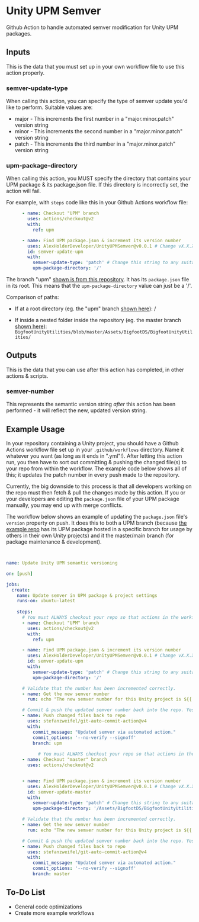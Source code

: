 # Unity UPM Semver
 Github Action to handle automated semver modification for Unity UPM packages.

## Inputs

This is the data that you must set up in your own workflow file to use this action properly.

### semver-update-type

When calling this action, you can specify the type of semver update you'd like to perform. Suitable values are:

* major - This increments the first number in a "major.minor.patch" version string
* minor - This increments the second number in a "major.minor.patch" version string
* patch - This increments the third number in a "major.minor.patch" version string

### upm-package-directory

When calling this action, you MUST specify the directory that contains your UPM package & its package.json file. If this directory is incorrectly set, the action will fail.

For example, with `steps` code like this in your Github Actions workflow file:

```yaml
      - name: Checkout "UPM" branch
        uses: actions/checkout@v2
        with:
          ref: upm

      - name: Find UPM package.json & increment its version number
        uses: AlexHolderDeveloper/UnityUPMSemver@v0.0.1 # Change vX.X.X to whatever tag is newer in the AlexHolderDeveloper/UnityUPMSemver repository.
        id: semver-update-upm
        with:
          semver-update-type: 'patch' # Change this string to any suitable string mentioned in the Inputs section of this action's readme to suit your needs.
          upm-package-directory: '/'

```

The branch "upm" [shown is from this repository](https://github.com/AlexHolderDeveloper/BigfootUnityUtilities/tree/upm). It has its `package.json` file in its root. This means that the `upm-package-directory` value can just be a '/'.

Comparison of paths:

* If at a root directory (eg. the "upm" branch [shown here](https://github.com/AlexHolderDeveloper/BigfootUnityUtilities/tree/upm)): /

* If inside a nested folder inside the repository (eg. the master branch [shown here](https://github.com/AlexHolderDeveloper/BigfootUnityUtilities)): `BigfootUnityUtilities/blob/master/Assets/BigfootDS/BigfootUnityUtilities/`



## Outputs 

This is the data that you can use after this action has completed, in other actions & scripts.

### semver-number 

This represents the semantic version string _after_ this action has been performed - it will reflect the new, updated version string.



## Example Usage

In your repository containing a Unity project, you should have a Github Actions workflow file set up in your `.github/workflows` directory. Name it whatever you want (as long as it ends in ".yml"!). After letting this action run, you then have to sort out committing & pushing the changed file(s) to your repo from within the workflow. The example code below shows all of this; it updates the patch number in every push made to the repository. 

Currently, the big downside to this process is that all developers working on the repo must then fetch & pull the changes made by this action. If you or your developers are editing the `package.json` file of your UPM package manually, you may end up with merge conflicts.

The workflow below shows an example of updating the `package.json` file's `version` property on push. It does this to both a UPM branch (because [the example repo](https://github.com/AlexHolderDeveloper/BigfootUnityUtilities) has its UPM package hosted in a specific branch for usage by others in their own Unity projects) and it the master/main branch (for package maintenance & development).

```yaml


name: Update Unity UPM semantic versioning

on: [push]

jobs:
  create:
    name: Update semver in UPM package & project settings
    runs-on: ubuntu-latest
    
    steps:
      # You must ALWAYS checkout your repo so that actions in the workflow can use it.
      - name: Checkout "UPM" branch
        uses: actions/checkout@v2
        with:
          ref: upm

      - name: Find UPM package.json & increment its version number
        uses: AlexHolderDeveloper/UnityUPMSemver@v0.0.1 # Change vX.X.X to whatever tag is newer in the AlexHolderDeveloper/UnityUPMSemver repository.
        id: semver-update-upm
        with:
          semver-update-type: 'patch' # Change this string to any suitable string mentioned in the Inputs section of this action's readme to suit your needs.
          upm-package-directory: '/'

      # Validate that the number has been incremented correctly.
      - name: Get the new semver number
        run: echo "The new semver number for this Unity project is ${{ steps.semver-update-upm.outputs.semver-number }}"

      # Commit & push the updated semver number back into the repo. Yes, you have to fetch & pull in your local workstation after this step is done.
      - name: Push changed files back to repo
        uses: stefanzweifel/git-auto-commit-action@v4
        with:
          commit_message: "Updated semver via automated action."
          commit_options: '--no-verify --signoff'
          branch: upm
      
            # You must ALWAYS checkout your repo so that actions in the workflow can use it.
      - name: Checkout "master" branch
        uses: actions/checkout@v2


      - name: Find UPM package.json & increment its version number
        uses: AlexHolderDeveloper/UnityUPMSemver@v0.0.1 # Change vX.X.X to whatever tag is newer in the AlexHolderDeveloper/UnityUPMSemver repository.
        id: semver-update-master
        with:
          semver-update-type: 'patch' # Change this string to any suitable string mentioned in the Inputs section of this action's readme to suit your needs.
          upm-package-directory: '/Assets/BigfootDS/BigfootUnityUtilities/'

      # Validate that the number has been incremented correctly.
      - name: Get the new semver number
        run: echo "The new semver number for this Unity project is ${{ steps.semver-update-master.outputs.semver-number }}"

      # Commit & push the updated semver number back into the repo. Yes, you have to fetch & pull in your local workstation after this step is done.
      - name: Push changed files back to repo
        uses: stefanzweifel/git-auto-commit-action@v4
        with:
          commit_message: "Updated semver via automated action."
          commit_options: '--no-verify --signoff'
          branch: master

```

## To-Do List

* General code optimizations
* Create more example workflows